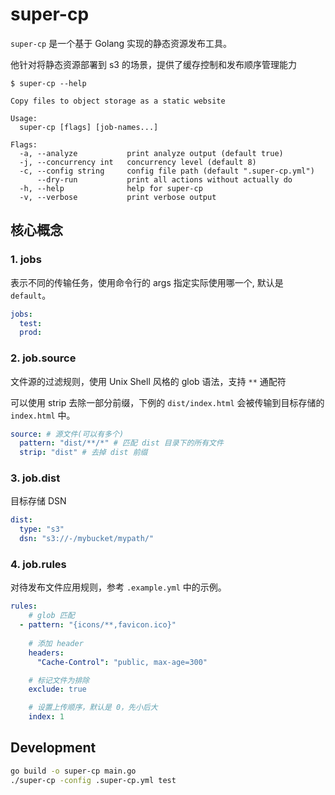 # super-cp

`super-cp` 是一个基于 Golang 实现的静态资源发布工具。

他针对将静态资源部署到 s3 的场景，提供了缓存控制和发布顺序管理能力

```plaintext
$ super-cp --help

Copy files to object storage as a static website

Usage:
  super-cp [flags] [job-names...]

Flags:
  -a, --analyze           print analyze output (default true)
  -j, --concurrency int   concurrency level (default 8)
  -c, --config string     config file path (default ".super-cp.yml")
      --dry-run           print all actions without actually do
  -h, --help              help for super-cp
  -v, --verbose           print verbose output
```

## 核心概念

### 1. jobs

表示不同的传输任务，使用命令行的 args 指定实际使用哪一个, 默认是 `default`。

```yaml
jobs:
  test:
  prod:
```

### 2. job.source

文件源的过滤规则，使用 Unix Shell 风格的 glob 语法，支持 `**` 通配符

可以使用 strip 去除一部分前缀，下例的 `dist/index.html` 会被传输到目标存储的 `index.html` 中。

```yaml
source: # 源文件(可以有多个)
  pattern: "dist/**/*" # 匹配 dist 目录下的所有文件
  strip: "dist" # 去掉 dist 前缀
```

### 3. job.dist

目标存储 DSN

```yaml
dist:
  type: "s3"
  dsn: "s3://-/mybucket/mypath/"
```

### 4. job.rules

对待发布文件应用规则，参考 `.example.yml` 中的示例。

```yaml
rules:
    # glob 匹配
  - pattern: "{icons/**,favicon.ico}"
    
    # 添加 header
    headers:
      "Cache-Control": "public, max-age=300"

    # 标记文件为排除
    exclude: true

    # 设置上传顺序，默认是 0，先小后大
    index: 1
```

## Development

```bash
go build -o super-cp main.go
./super-cp -config .super-cp.yml test
```
